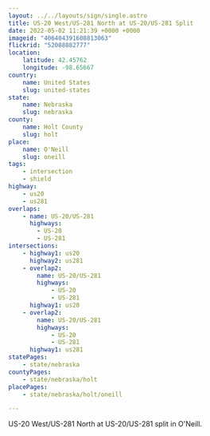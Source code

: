 ```yaml
---
layout: ../../layouts/sign/single.astro
title: US-20 West/US-281 North at US-20/US-281 Split
date: 2022-05-02 11:21:39 +0000 +0000
imageid: "406404391608813063"
flickrid: "52088882777"
location:
    latitude: 42.45762
    longitude: -98.65667
country:
    name: United States
    slug: united-states
state:
    name: Nebraska
    slug: nebraska
county:
    name: Holt County
    slug: holt
place:
    name: O'Neill
    slug: oneill
tags:
    - intersection
    - shield
highway:
    - us20
    - us281
overlaps:
    - name: US-20/US-281
      highways:
        - US-20
        - US-281
intersections:
    - highway1: us20
      highway2: us281
    - overlap2:
        name: US-20/US-281
        highways:
            - US-20
            - US-281
      highway1: us20
    - overlap2:
        name: US-20/US-281
        highways:
            - US-20
            - US-281
      highway1: us281
statePages:
    - state/nebraska
countyPages:
    - state/nebraska/holt
placePages:
    - state/nebraska/holt/oneill

---
```

US-20 West/US-281 North at US-20/US-281 split in O'Neill.